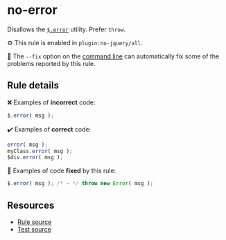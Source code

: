 # no-error

Disallows the [`$.error`](https://api.jquery.com/jQuery.error/) utility. Prefer `throw`.

⚙️ This rule is enabled in `plugin:no-jquery/all`.

🔧 The `--fix` option on the [command line](https://eslint.org/docs/user-guide/command-line-interface#fixing-problems) can automatically fix some of the problems reported by this rule.

## Rule details

❌ Examples of **incorrect** code:
```js
$.error( msg );
```

✔️ Examples of **correct** code:
```js
error( msg );
myClass.error( msg );
$div.error( msg );
```

🔧 Examples of code **fixed** by this rule:
```js
$.error( msg ); /* → */ throw new Error( msg );
```

## Resources

* [Rule source](/src/rules/no-error.js)
* [Test source](/src/tests/no-error.js)
